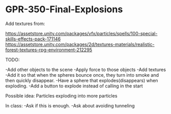 # GPR-350-Final-Explosions

Add textures from:

https://assetstore.unity.com/packages/vfx/particles/spells/100-special-skills-effects-pack-171146 
https://assetstore.unity.com/packages/2d/textures-materials/realistic-forest-textures-rpg-environment-212295 


TODO: 

-Add other objects to the scene
-Apply force to those objects 
-Add textures 
-Add it so that when the spheres bounce once, they turn into smoke and then quickly disappear. 
-Have a sphere that explodes(disappears) when exploding. 
-Add a button to explode instead of calling in the start


Possible idea: Particles exploding into more particles


In class: 
-Ask if this is enough.
-Ask about avoiding tunneling


